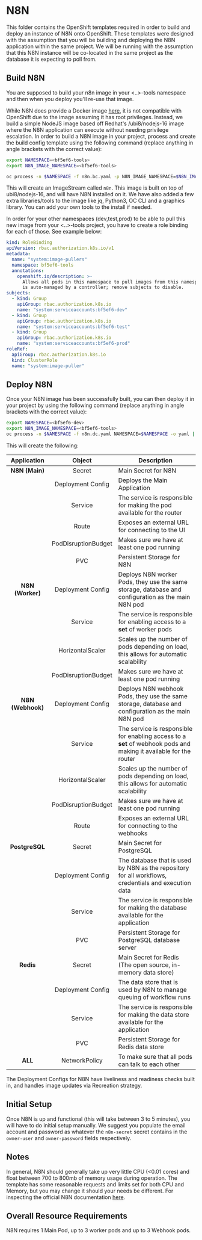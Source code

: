 # N8N

This folder contains the OpenShift templates required in order to build and deploy an instance of N8N onto OpenShift. These templates were designed with the assumption that you will be building and deploying the N8N application within the same project. We will be running with the assumption that this N8N instance will be co-located in the same project as the database it is expecting to poll from.

## Build N8N

You are supposed to build your n8n image in your <..>-tools namespace and then when you deploy you'll re-use that image.

While N8N does provide a Docker image [here](https://hub.docker.com/r/n8nio/n8n), it is not compatible with OpenShift due to the image assuming it has root privileges. Instead, we build a simple NodeJS image based off Redhat's /ubi8/nodejs-16 image where the N8N application can execute without needing privilege escalation. In order to build a N8N image in your project, process and create the build config template using the following command (replace anything in angle brackets with the correct value):

```sh
export NAMESPACE=<bf5ef6-tools>
export N8N_IMAGE_NAMESPACE=<bf5ef6-tools>

oc process -n $NAMESPACE -f n8n.bc.yaml -p N8N_IMAGE_NAMESPACE=$N8N_IMAGE_NAMESPACE -o yaml | oc apply -n $NAMESPACE -f -
```

This will create an ImageStream called `n8n`. This image is built on top of ubi8/nodejs-16, and will have N8N installed on it. We have also added a few extra libraries/tools to the image like jq, Python3, OC CLI and a graphics library. You can add your own tools to the install if needed.

In order for your other namespaces (dev,test,prod) to be able to pull this new image from your <..>-tools project, you have to create a role binding for each of those. See example below:

```yaml
kind: RoleBinding
apiVersion: rbac.authorization.k8s.io/v1
metadata:
  name: "system:image-pullers"
  namespace: bf5ef6-tools
  annotations:
    openshift.io/description: >-
      Allows all pods in this namespace to pull images from this namespace.  It
      is auto-managed by a controller; remove subjects to disable.
subjects:
  - kind: Group
    apiGroup: rbac.authorization.k8s.io
    name: "system:serviceaccounts:bf5ef6-dev"
  - kind: Group
    apiGroup: rbac.authorization.k8s.io
    name: "system:serviceaccounts:bf5ef6-test"
  - kind: Group
    apiGroup: rbac.authorization.k8s.io
    name: "system:serviceaccounts:bf5ef6-prod"
roleRef:
  apiGroup: rbac.authorization.k8s.io
  kind: ClusterRole
  name: "system:image-puller"
```

## Deploy N8N

Once your N8N image has been successfully built, you can then deploy it in your project by using the following command (replace anything in angle brackets with the correct value):

```sh
export NAMESPACE=<bf5ef6-dev>
export N8N_IMAGE_NAMESPACE=<bf5ef6-tools>
oc process -n $NAMESPACE -f n8n.dc.yaml NAMESPACE=$NAMESPACE -o yaml | oc apply -n $NAMESPACE -f -
```

This will create the following:

|    Application    |       Object        | Description                                                                                                        |
| :---------------: | :-----------------: | ------------------------------------------------------------------------------------------------------------------ |
|  **N8N (Main)**   |       Secret        | Main Secret for N8N                                                                                                |
|                   |  Deployment Config  | Deploys the Main Application                                                                                       |
|                   |       Service       | The service is responsible for making the pod available for the router                                             |
|                   |        Route        | Exposes an external URL for connecting to the UI                                                                   |
|                   | PodDisruptionBudget | Makes sure we have at least one pod running                                                                        |
|                   |         PVC         | Persistent Storage for N8N                                                                                         |
| **N8N (Worker)**  |  Deployment Config  | Deploys N8N worker Pods, they use the same storage, database and configuration as the main N8N pod                 |
|                   |       Service       | The service is responsible for enabling access to a **set** of worker pods                                         |
|                   |  HorizontalScaler   | Scales up the number of pods depending on load, this allows for automatic scalability                              |
|                   | PodDisruptionBudget | Makes sure we have at least one pod running                                                                        |
| **N8N (Webhook)** |  Deployment Config  | Deploys N8N webhook Pods, they use the same storage, database and configuration as the main N8N pod                |
|                   |       Service       | The service is responsible for enabling access to a **set** of webhook pods and making it available for the router |
|                   |  HorizontalScaler   | Scales up the number of pods depending on load, this allows for automatic scalability                              |
|                   | PodDisruptionBudget | Makes sure we have at least one pod running                                                                        |
|                   |        Route        | Exposes an external URL for connecting to the webhooks                                                             |
|  **PostgreSQL**   |       Secret        | Main Secret for PostgreSQL                                                                                         |
|                   |  Deployment Config  | The database that is used by N8N as the repository for all workflows, credentials and execution data               |
|                   |       Service       | The service is responsible for making the database available for the application                                   |
|                   |         PVC         | Persistent Storage for PostgreSQL database server                                                                  |
|     **Redis**     |       Secret        | Main Secret for Redis (The open source, in-memory data store)                                                      |
|                   |  Deployment Config  | The data store that is used by N8N to manage queuing of workflow runs                                              |
|                   |       Service       | The service is responsible for making the data store available for the application                                 |
|                   |         PVC         | Persistent Storage for Redis data store                                                                            |
|      **ALL**      |    NetworkPolicy    | To make sure that all pods can talk to each other                                                                  |

The Deployment Configs for N8N have liveliness and readiness checks built in, and handles image updates via Recreation strategy.

## Initial Setup

Once N8N is up and functional (this will take between 3 to 5 minutes), you will have to do initial setup manually. We suggest you populate the email account and password as whatever the `n8n-secret` secret contains in the `owner-user` and `owner-password` fields respectively.

## Notes

In general, N8N should generally take up very little CPU (<0.01 cores) and float between 700 to 800mb of memory usage during operation. The template has some reasonable requests and limits set for both CPU and Memory, but you may change it should your needs be different. For inspecting the official N8N documentation [here](https://docs.n8n.io/).

## Overall Resource Requirements

N8N requires 1 Main Pod, up to 3 worker pods and up to 3 Webhook pods.

